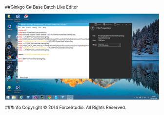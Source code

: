 ##Ginkgo
C# Base Batch Like Editor

![Image](Images/UI.png)

###Info
Copyright &copy; 2014 ForceStudio. All Rights Reserved.
